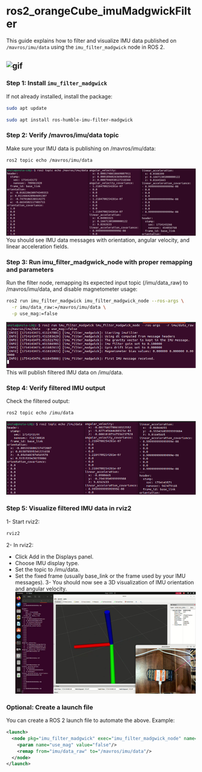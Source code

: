 # ros2_orangeCube_imuMadgwickFilter

This guide explains how to filter and visualize IMU data published on `/mavros/imu/data` using the `imu_filter_madgwick` node in ROS 2.

![gif](https://github.com/syedmohiuddinzia/ros2_orangeCube_imuMadgwickFilter/blob/main/pic/gif_.gif)
---
### Step 1: Install `imu_filter_madgwick`

If not already installed, install the package:

```bash
sudo apt update
```
```bash
sudo apt install ros-humble-imu-filter-madgwick
```
### Step 2: Verify /mavros/imu/data topic
Make sure your IMU data is publishing on /mavros/imu/data:
```bash
ros2 topic echo /mavros/imu/data
```
![1](https://github.com/syedmohiuddinzia/ros2_orangeCube/blob/main/1%20-%20visualizing%20IMU%20data%20with%20imu_filter_madgwick%20on%20ROS%202/pic/1.png)
You should see IMU data messages with orientation, angular velocity, and linear acceleration fields.

### Step 3: Run imu_filter_madgwick_node with proper remapping and parameters
Run the filter node, remapping its expected input topic (/imu/data_raw) to /mavros/imu/data, and disable magnetometer usage:
```bash
ros2 run imu_filter_madgwick imu_filter_madgwick_node --ros-args \
  -r imu/data_raw:=/mavros/imu/data \
  -p use_mag:=false
```
![2](https://github.com/syedmohiuddinzia/ros2_orangeCube/blob/main/1%20-%20visualizing%20IMU%20data%20with%20imu_filter_madgwick%20on%20ROS%202/pic/2.png)
This will publish filtered IMU data on /imu/data.

### Step 4: Verify filtered IMU output
Check the filtered output:
```bash
ros2 topic echo /imu/data
```
![3](https://github.com/syedmohiuddinzia/ros2_orangeCube/blob/main/1%20-%20visualizing%20IMU%20data%20with%20imu_filter_madgwick%20on%20ROS%202/pic/3.png)

### Step 5: Visualize filtered IMU data in rviz2
1- Start rviz2:
```bash
rviz2
```
2- In rviz2:
- Click Add in the Displays panel.
- Choose IMU display type.
- Set the topic to /imu/data.
- Set the fixed frame (usually base_link or the frame used by your IMU messages).
3- You should now see a 3D visualization of IMU orientation and angular velocity.
![4](https://github.com/syedmohiuddinzia/ros2_orangeCube/blob/main/1%20-%20visualizing%20IMU%20data%20with%20imu_filter_madgwick%20on%20ROS%202/pic/4.png)

### Optional: Create a launch file
You can create a ROS 2 launch file to automate the above. Example:
```xml
<launch>
  <node pkg="imu_filter_madgwick" exec="imu_filter_madgwick_node" name="imu_filter_madgwick_node" output="screen">
    <param name="use_mag" value="false"/>
    <remap from="imu/data_raw" to="/mavros/imu/data"/>
  </node>
</launch>
```
